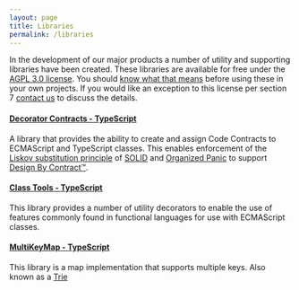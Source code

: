 ```yaml
---
layout: page
title: Libraries
permalink: /libraries
---
```


In the development of our major products a number of utility and supporting libraries have been created.
These libraries are available for free under the [AGPL 3.0 license](https://www.gnu.org/licenses/agpl-3.0.en.html).
You should [know what that means](https://choosealicense.com/licenses/agpl-3.0/) before using these in your own
projects. If you would like an exception to this license per section 7 [contact us](/contact) to discuss the details.

#### [Decorator Contracts - TypeScript](https://www.npmjs.com/package/@final-hill/decorator-contracts)

A library that provides the ability to create and assign
Code Contracts to ECMAScript and TypeScript classes. This enables
enforcement of the
[Liskov substitution principle](https://en.wikipedia.org/wiki/Liskov_substitution_principle)
of [SOLID](https://en.wikipedia.org/wiki/SOLID)
and [Organized Panic](https://en.wikipedia.org/wiki/Exception_handling#Exception_handling_based_on_design_by_contract) to support
[Design By Contract™](https://en.wikipedia.org/wiki/Design_by_contract).

#### [Class Tools - TypeScript](https://www.npmjs.com/package/@final-hill/class-tools)

This library provides a number of utility decorators to enable the use of features commonly found in functional languages for use with ECMAScript classes.

#### [MultiKeyMap - TypeScript](https://www.npmjs.com/package/@final-hill/multi-key-map)

This library is a map implementation that supports multiple keys. Also known as a [Trie](https://en.wikipedia.org/wiki/Trie)
